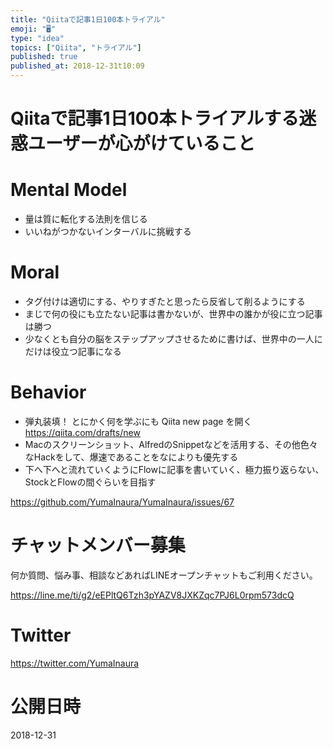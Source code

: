 ```yaml
---
title: "Qiitaで記事1日100本トライアル"
emoji: "🖥"
type: "idea"
topics: ["Qiita", "トライアル"]
published: true
published_at: 2018-12-31t10:09
---
```


# Qiitaで記事1日100本トライアルする迷惑ユーザーが心がけていること

# Mental Model

- 量は質に転化する法則を信じる
- いいねがつかないインターバルに挑戦する


# Moral

- タグ付けは適切にする、やりすぎたと思ったら反省して削るようにする
- まじで何の役にも立たない記事は書かないが、世界中の誰かが役に立つ記事は勝つ
- 少なくとも自分の脳をステップアップさせるために書けば、世界中の一人にだけは役立つ記事になる

# Behavior

- 弾丸装填！ とにかく何を学ぶにも Qiita new page を開く https://qiita.com/drafts/new
- Macのスクリーンショット、AlfredのSnippetなどを活用する、その他色々なHackをして、爆速であることをなによりも優先する
- 下へ下へと流れていくようにFlowに記事を書いていく、極力振り返らない、StockとFlowの間ぐらいを目指す

https://github.com/YumaInaura/YumaInaura/issues/67








<!-- Update From Qiita API -->

# チャットメンバー募集


何か質問、悩み事、相談などあればLINEオープンチャットもご利用ください。

https://line.me/ti/g2/eEPltQ6Tzh3pYAZV8JXKZqc7PJ6L0rpm573dcQ





# Twitter


https://twitter.com/YumaInaura


<!-- Update From Qiita API -->



# 公開日時

2018-12-31
